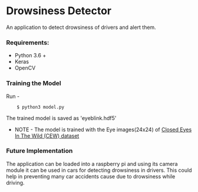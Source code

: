 # Drowsiness Detector

An application to detect drowsiness of drivers and alert them.

### Requirements:

- Python 3.6 +
- Keras
- OpenCV


### Training the Model

Run - 

```
    $ python3 model.py
```

The trained model is saved as 'eyeblink.hdf5'

* NOTE - The model is trained with the Eye images(24x24) of [Closed Eyes In The Wild (CEW) dataset](http://parnec.nuaa.edu.cn/xtan/data/ClosedEyeDatabases.html)


### Future Implementation

The application can be loaded into a raspberry pi and using its camera module it can be used in cars for detecting drowsiness in drivers.
This could help in preventing many car accidents cause due to drowsiness while driving.